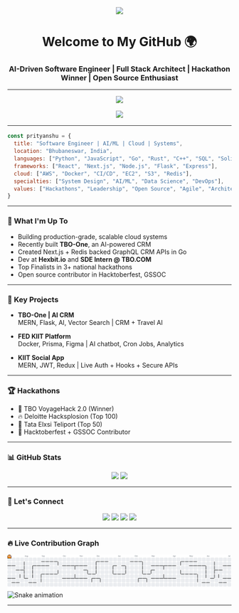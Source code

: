 <p align="center">
  <img src="https://readme-typing-svg.demolab.com?font=Fira+Code&weight=500&pause=1000&color=F76E6E&center=true&vCenter=true&width=435&lines=Hey+there+%F0%9F%91%8B+I'm+Prityanshu+Singh!;Full+Stack+%7C+AI%2FML+%7C+Cloud+Engineer;Hackathons+%7C+Open+Source+Contributor" />
</p>

<h1 align="center">Welcome to My GitHub 🌍</h1>
<h3 align="center">AI-Driven Software Engineer | Full Stack Architect | Hackathon Winner | Open Source Enthusiast</h3>

---

<p align="center">
  <img src="https://skillicons.dev/icons?i=ts,nextjs,tailwind,react,nodejs,flask,docker,aws,graphql,go,py,c,cpp,java" height="60"/>
</p>

<p align="center">
  <img src="https://streak-stats.demolab.com?user=PrityanshuSingh&locale=en&mode=daily&theme=dracula&hide_border=false&border_radius=5" height="150" />
</p>

---

```js
const prityanshu = {
  title: "Software Engineer | AI/ML | Cloud | Systems",
  location: "Bhubaneswar, India",
  languages: ["Python", "JavaScript", "Go", "Rust", "C++", "SQL", "Solidity"],
  frameworks: ["React", "Next.js", "Node.js", "Flask", "Express"],
  cloud: ["AWS", "Docker", "CI/CD", "EC2", "S3", "Redis"],
  specialties: ["System Design", "AI/ML", "Data Science", "DevOps"],
  values: ["Hackathons", "Leadership", "Open Source", "Agile", "Architecture"]
}
```

---

### 🚀 What I'm Up To

- Building production-grade, scalable cloud systems
- Recently built **TBO-One**, an AI-powered CRM
- Created Next.js + Redis backed GraphQL CRM APIs in Go
- Dev at **Hexbit.io** and **SDE Intern @ TBO.COM**
- Top Finalists in 3+ national hackathons
- Open source contributor in Hacktoberfest, GSSOC


---

### 🚧 Key Projects

- **TBO-One | AI CRM**  
  MERN, Flask, AI, Vector Search | CRM + Travel AI

- **FED KIIT Platform**  
  Docker, Prisma, Figma | AI chatbot, Cron Jobs, Analytics

- **KIIT Social App**  
  MERN, JWT, Redux | Live Auth + Hooks + Secure APIs

---

### 🏆 Hackathons

- 🥇 TBO VoyageHack 2.0 (Winner)
- 🔥 Deloitte Hacksplosion (Top 100)
- 🧠 Tata Elxsi Teliport (Top 50)
- 🌱 Hacktoberfest + GSSOC Contributor

---

### 📊 GitHub Stats

<p align="center">
  <img src="https://github-readme-stats.vercel.app/api?username=PrityanshuSingh&show_icons=true&theme=dracula" height="150" />
  <img src="https://github-readme-stats.vercel.app/api/top-langs?username=PrityanshuSingh&layout=compact&theme=dracula" height="150" />
</p>

---

### 🔗 Let's Connect

<p align="center">
  <a href="https://linkedin.com/in/prityanshu-singh"><img src="https://img.shields.io/static/v1?message=LinkedIn&logo=linkedin&color=0077B5&logoColor=white&style=for-the-badge" height="30"/></a>
  <a href="https://github.com/PrityanshuSingh"><img src="https://img.shields.io/static/v1?message=GitHub&logo=github&color=181717&logoColor=white&style=for-the-badge" height="30"/></a>
  <a href="mailto:prityanshusingh2003@gmail.com"><img src="https://img.shields.io/static/v1?message=Gmail&logo=gmail&color=D14836&logoColor=white&style=for-the-badge" height="30"/></a>
  <a href="https://linktr.ee/prityanshusingh"><img src="https://img.shields.io/static/v1?message=Linktree&logo=linktree&color=43E660&logoColor=white&style=for-the-badge" height="30"/></a>
</p>

---

### 🔥 Live Contribution Graph

<picture>
  <source media="(prefers-color-scheme: dark)" srcset="https://raw.githubusercontent.com/PrityanshuSingh/PrityanshuSingh/output/pacman-contribution-graph-dark.svg">
  <source media="(prefers-color-scheme: light)" srcset="https://raw.githubusercontent.com/PrityanshuSingh/PrityanshuSingh/output/pacman-contribution-graph.svg">
  <img alt="Pacman graph" src="https://raw.githubusercontent.com/PrityanshuSingh/PrityanshuSingh/output/pacman-contribution-graph.svg">
</picture>

<img src="https://raw.githubusercontent.com/PrityanshuSingh/PrityanshuSingh/output/snake.svg" alt="Snake animation" />

---
